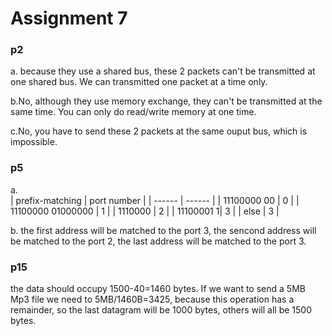 # Assignment 7
### p2
a. because they use a shared bus, these 2 packets can't be transmitted at one shared bus. We can transmitted one packet at a time only.

b.No, although they use memory exchange, they can't be transmitted at the same time. You can only do read/write memory at one time.

c.No, you have to send these 2 packets at the same ouput bus, which is impossible.

### p5
a.	
	| prefix-matching | port number | 
	| ------ | ------ |
	| 11100000 00 | 0 |
	| 11100000 01000000 | 1 |
	| 1110000 | 2 |
	| 11100001 1| 3 |
	| else | 3 |

b. the first address will be matched to the port 3,  the sencond address will be matched to the port 2, the last address will be matched to the port 3.

### p15
the data should occupy 1500-40=1460 bytes. If we want to send a 5MB Mp3 file we need to 5MB/1460B=3425, because this operation has a remainder, so the last datagram will be 1000 bytes, others will all be 1500 bytes.


